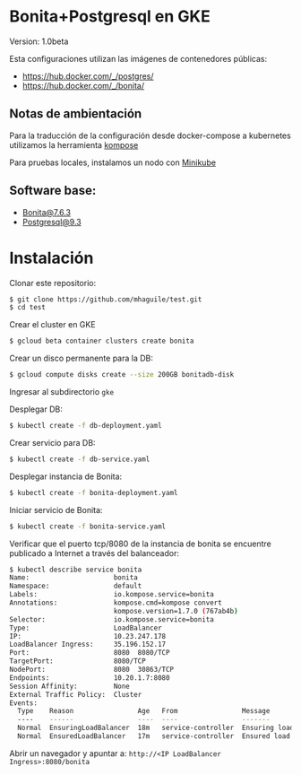 # Bonita+Postgresql en GKE

Version: 1.0beta


Esta configuraciones utilizan las imágenes de contenedores públicas:
* https://hub.docker.com/_/postgres/
* https://hub.docker.com/_/bonita/

## Notas de ambientación

Para la traducción de la configuración desde docker-compose a kubernetes utilizamos la herramienta [kompose](https://github.com/kubernetes/kompose)

Para pruebas locales, instalamos un nodo con [Minikube](https://kubernetes.io/docs/getting-started-guides/minikube/) 

## Software base:
* Bonita@7.6.3
* Postgresql@9.3

# Instalación

Clonar este repositorio:

```bash
$ git clone https://github.com/mhaguile/test.git
$ cd test
```

Crear el cluster en GKE

```bash
$ gcloud beta container clusters create bonita
```

Crear un disco permanente para la DB:

```bash
$ gcloud compute disks create --size 200GB bonitadb-disk
```

Ingresar al subdirectorio `gke`

Desplegar DB:

```bash
$ kubectl create -f db-deployment.yaml
```

Crear servicio para DB:
```bash
$ kubectl create -f db-service.yaml
```

Desplegar instancia de Bonita:
```bash
$ kubectl create -f bonita-deployment.yaml
```

Iniciar servicio de Bonita:
```bash
$ kubectl create -f bonita-service.yaml
```

Verificar que el puerto tcp/8080 de la instancia de bonita se encuentre publicado a Internet a través del balanceador:
```bash
$ kubectl describe service bonita                                                                                                  
Name:                     bonita
Namespace:                default
Labels:                   io.kompose.service=bonita
Annotations:              kompose.cmd=kompose convert
                          kompose.version=1.7.0 (767ab4b)
Selector:                 io.kompose.service=bonita
Type:                     LoadBalancer
IP:                       10.23.247.178
LoadBalancer Ingress:     35.196.152.17
Port:                     8080  8080/TCP
TargetPort:               8080/TCP
NodePort:                 8080  30863/TCP
Endpoints:                10.20.1.7:8080
Session Affinity:         None
External Traffic Policy:  Cluster
Events:
  Type    Reason                Age   From                Message
  ----    ------                ----  ----                -------
  Normal  EnsuringLoadBalancer  18m   service-controller  Ensuring load balancer
  Normal  EnsuredLoadBalancer   17m   service-controller  Ensured load balancer
```


Abrir un navegador y apuntar a: `http://<IP LoadBalancer Ingress>:8080/bonita`


